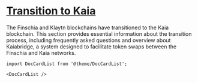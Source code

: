 # [Transition to Kaia](https://docs.kaia.io/misc/kaia-transition)

The Finschia and Klaytn blockchains have transitioned to the Kaia blockchain. This section provides essential information about the transition process, including frequently asked questions and overview about Kaiabridge, a system designed to facilitate token swaps between the Finschia and Kaia networks.

```mdx-code-block
import DocCardList from '@theme/DocCardList';

<DocCardList />
```